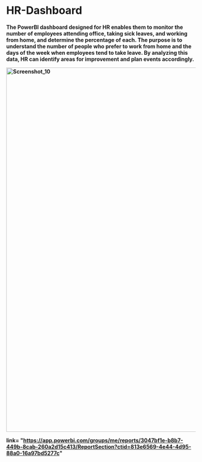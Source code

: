 # HR-Dashboard

<b>The PowerBI dashboard designed for HR enables them to monitor the number of employees attending office, taking sick leaves, and working from home, and determine the percentage of each. The purpose is to understand the number of people who prefer to work from home and the days of the week when employees tend to take leave. By analyzing this data, HR can identify areas for improvement and plan events accordingly.

<img width="969" alt="Screenshot_10" src="https://user-images.githubusercontent.com/98272246/235296410-d8d0d794-250d-4dd6-8a10-b8eab251f492.png">
  
 link= "https://app.powerbi.com/groups/me/reports/3047bf1e-b8b7-449b-8cab-260a2d15c413/ReportSection?ctid=813e6569-4e44-4d95-88a0-16a97bd5277c"
